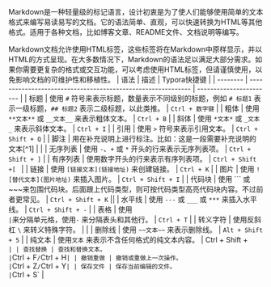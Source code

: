 Markdown是一种轻量级的标记语言，设计初衷是为了使人们能够使用简单的文本格式来编写易读易写的文档。它的语法简单、直观，可以快速转换为HTML等其他格式。适用于各种文档，比如博客文章、README文件、文档说明等编写。

Markdown文档允许使用HTML标签，这些标签将在Markdown中原样显示，并以HTML的方式呈现。在大多数情况下，Markdown的语法足以满足大部分需求。如果你需要更复杂的格式或交互功能，可以考虑使用HTML标签，但请谨慎使用，以免影响文档的可维护性和移植性。
| 语法     | 描述                                                         | Typora快捷键            |
| -------- | ------------------------------------------------------------ | ----------------------- |
| 标题     | 使用 `#` 符号来表示标题，数量表示不同级别的标题，例如 `# 标题1` 表示一级标题，`## 标题2` 表示二级标题，以此类推。 | `Ctrl + 数字键`         |
| 粗体     | 使用 `**文本**` 或 `__文本__` 来表示粗体文本。               | `Ctrl + B`              |
| 斜体     | 使用 `*文本*` 或 `_文本_` 来表示斜体文本。                   | `Ctrl + I`              |
| 引用     | 使用 `>` 符号来表示引用文本。                                | `Ctrl + Shift + Q`      |
| 脚注 | 用在补充说明上进行标注。比如：这是一段需要补充说明的文本[^1] |  |
| 无序列表 | 使用 `-`、`+` 或 `*` 开头的行来表示无序列表项。              | `Ctrl + Shift + ]`      |
| 有序列表 | 使用数字开头的行来表示有序列表项。                           | `Ctrl + Shift +[ `      |
| 链接     | 使用 `[链接文本](链接地址)` 来创建链接。                     | `Ctrl + K`              |
| 图片     | 使用 `![替代文本](图片地址)` 来插入图片。                    | `Ctrl + Shift + I`      |
| 代码块   | 使用 ``` 或~~~来包围代码块。后面跟上代码类型，则可按代码类型高亮代码块内容。不过前者更常见。 | `Ctrl + Shift + K`      ||
| 水平线   | 使用 `---` 或 `___` 或 `***` 来插入水平线。                  | `Ctrl + Shift + -`      |
| 表格     | 使用 `                                                       | `来分隔单元格，使用`-` 来分隔表头和其他行。 | `Ctrl + T`              |
| 转义字符 | 使用反斜杠 `\` 来转义特殊字符。                              |                         |
| 删除线   | 使用 `~~文本~~` 来表示删除线。                               | `Alt + Shift + 5`       |
| 纯文本   | 使用`文本` 来表示不含任何格式的纯文本内容。                  | Ctrl + Shift +`         |
| 查找替换 | 查找和替换文本。                                             | `Ctrl + F` / `Ctrl + H` |
| 撤销重做 | 撤销或重做上一次操作。                                       | `Ctrl + Z` / `Ctrl + Y` |
| 保存文件 | 保存当前编辑的文件。                                         | `Ctrl + S`              |
